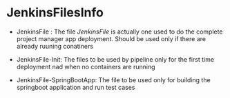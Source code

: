 # JenkinsFilesInfo 

 * JenkinsFile : The file *JenkinsFile* is actually one used to do the complete project manager app deployment. Should be used only if there are already ruuning conatiners
 
 * JenkinsFile-Init: The files to be used by pipeline only for the first time deployment nad when no containers are running
 
 * JenkinsFile-SpringBootApp: The file to be used only for building the springboot application and run test cases

